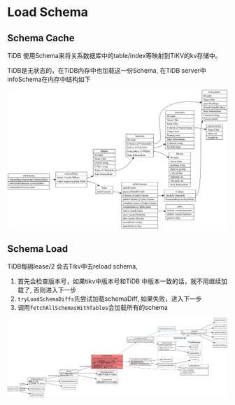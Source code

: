 # Load Schema

<!-- toc -->

## Schema Cache

TiDB 使用Schema来将关系数据库中的table/index等映射到TiKV的kv存储中。

TiDB是无状态的，在TiDB内存中也加载这一份Schema, 在TiDB server中infoSchema在内存中结构如下

![model](./dot/model.svg)

## Schema Load

TiDB每隔lease/2 会去Tikv中去reload schema,
1. 首先会检查版本号，如果tikv中版本号和TiDB 中版本一致的话，就不用继续加载了, 否则进入下一步
2. `tryLoadSchemaDiffs`先尝试加载schemaDiff, 如果失败，进入下一步
3. 调用`fetchAllSchemasWithTables`会加载所有的schema

![schema-load](./dot/schema-load.svg)
